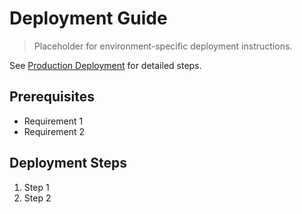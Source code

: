 # Deployment Guide
<!-- markdownlint-disable MD013 MD012 -->

> Placeholder for environment-specific deployment instructions.

See [Production Deployment](../production-deployment.md) for detailed steps.

## Prerequisites

- Requirement 1
- Requirement 2

## Deployment Steps

1. Step 1
2. Step 2
